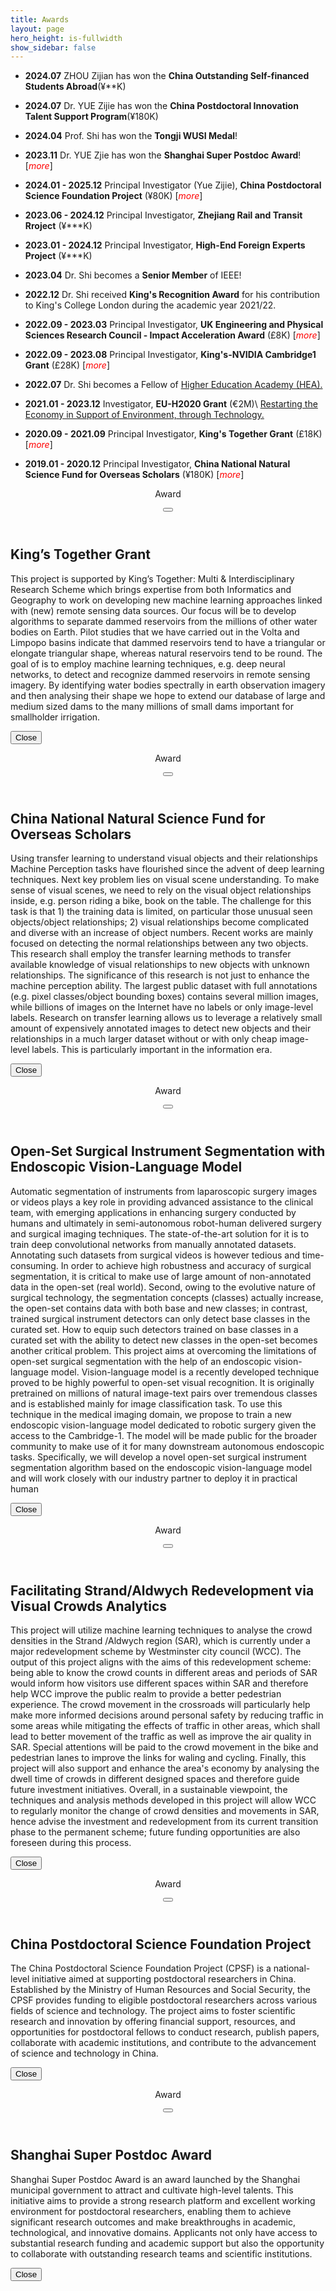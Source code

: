 ```yaml
---
title: Awards
layout: page
hero_height: is-fullwidth
show_sidebar: false
---
```


<script src = "https://ajax.googleapis.com/ajax/libs/jquery/2.1.1/jquery.min.js"></script>

- **2024.07** ZHOU Zijian has won the **China Outstanding Self-financed Students Abroad**(¥**K)

- **2024.07** Dr. YUE Zijie has won the **China Postdoctoral Innovation Talent Support Program**(¥180K)

- **2024.04** Prof. Shi has won the **Tongji WUSI Medal**!

- **2023.11** Dr. YUE Zjie has won the **Shanghai Super Postdoc Award**!
[<i id="award-06" style="color:red" aria-hidden="true">more</i>]

- **2024.01 - 2025.12** Principal Investigator (Yue Zijie), **China Postdoctoral Science Foundation Project** (¥80K)
[<i id="award-05" style="color:red" aria-hidden="true">more</i>]

- **2023.06 - 2024.12** Principal Investigator, **Zhejiang Rail and Transit Rroject** (¥***K)

- **2023.01 - 2024.12** Principal Investigator, **High-End Foreign Experts Project** (¥***K)

- **2023.04** Dr. Shi becomes a <B>Senior Member</B> of IEEE!

- **2022.12** Dr. Shi received **King's Recognition Award** for his contribution to King's College London during the academic year 2021/22.

- **2022.09 - 2023.03** Principal Investigator, **UK Engineering and Physical Sciences Research Council - Impact Acceleration Award** (£8K)
[<i id="award-04" style="color:red" aria-hidden="true">more</i>]

- **2022.09 - 2023.08** Principal Investigator, **King's-NVIDIA Cambridge1 Grant** (£28K)
[<i id="award-03" style="color:red" aria-hidden="true">more</i>]

- **2022.07** Dr. Shi becomes a Fellow of [Higher Education Academy (HEA).](https://www.advance-he.ac.uk/fellowship/fellowship)

- **2021.01 - 2023.12** Investigator, **EU-H2020 Grant** (€2M)\\
[Restarting the Economy in Support of Environment, through Technology.](https://cordis.europa.eu/project/id/101017857)

- **2020.09 - 2021.09** Principal Investigator, **King's Together Grant** (£18K)
[<i id="award-01" style="color:red" aria-hidden="true">more</i>]

- **2019.01 - 2020.12** Principal Investigator, **China National Natural Science Fund for Overseas Scholars** (¥180K)
[<i id="award-02" style="color:red" aria-hidden="true">more</i>]

<div id="detail-01" class="modal">
  <div class="modal-background"></div>
  <div class="modal-card">
    <header class="modal-card-head">
      <p class="modal-card-title">Award</p>
      <button class="delete" id="top-close-01" aria-label="close"></button>
    </header>
    <section class="modal-card-body">
      <div class="content">
        <h2>King’s Together Grant</h2>
        <p>This project is supported by King’s Together: Multi & Interdisciplinary Research Scheme which brings expertise from both Informatics and Geography to work on developing new machine learning approaches linked with (new) remote sensing data sources. 
           Our focus will be to develop algorithms to separate dammed reservoirs from the millions of other water bodies on Earth.  Pilot studies that we have carried out in the Volta and Limpopo basins indicate that dammed reservoirs tend to have a triangular or elongate triangular shape, whereas natural reservoirs tend to be round. 
           The goal of is to employ machine learning techniques, e.g. deep neural networks, to detect and recognize dammed reservoirs in remote sensing imagery. By identifying water bodies spectrally in earth observation imagery and then analysing their shape we hope to extend our database of large and medium sized dams to the many millions of small dams important for smallholder irrigation. 
        </p>
      </div>
    </section>
    <footer class="modal-card-foot">
        <button class="button" id="close-01">Close</button>
    </footer>
  </div>
</div>

<div id="detail-02" class="modal">
  <div class="modal-background"></div>
  <div class="modal-card">
    <header class="modal-card-head">
      <p class="modal-card-title">Award</p>
      <button class="delete" id="top-close-02" aria-label="close"></button>
    </header>
    <section class="modal-card-body">
      <div class="content">
        <h2>China National Natural Science Fund for Overseas Scholars</h2>
        <p>
        Using transfer learning to understand visual objects and their relationships
        Machine Perception tasks have flourished since the advent of deep learning techniques. Next key problem lies on visual scene understanding. To make sense of visual scenes, we need to rely on the visual object relationships inside, e.g. person riding a bike, book on the table. The challenge for this task is that 1) the training data is limited, on particular those unusual seen objects/object relationships; 2) visual relationships become complicated and diverse with an increase of object numbers. Recent works are mainly focused on detecting the normal relationships between any two objects.  
        This research shall employ the transfer learning methods to transfer available knowledge of visual relationships to new objects with unknown relationships. The significance of this research is not just to enhance the machine perception ability. The largest public dataset with full annotations (e.g. pixel classes/object bounding boxes) contains several million images, while billions of images on the Internet have no labels or only image-level labels. Research on transfer learning allows us to leverage a relatively small amount of expensively annotated images to detect new objects and their relationships in a much larger dataset without or with only cheap image-level labels. This is particularly important in the information era.
        </p>
      </div>
    </section>
    <footer class="modal-card-foot">
        <button class="button" id="close-02">Close</button>
    </footer>
  </div>
</div>


<div id="detail-03" class="modal">
  <div class="modal-background"></div>
  <div class="modal-card">
    <header class="modal-card-head">
      <p class="modal-card-title">Award</p>
      <button class="delete" id="top-close-03" aria-label="close"></button>
    </header>
    <section class="modal-card-body">
      <div class="content">
        <h2>Open-Set Surgical Instrument Segmentation with Endoscopic Vision-Language Model</h2>
        <p>
        Automatic segmentation of instruments from laparoscopic surgery images or videos plays a key role in providing advanced assistance to the clinical team, with emerging applications in enhancing surgery conducted by humans and ultimately in semi-autonomous robot-human delivered surgery and surgical imaging techniques. The state-of-the-art solution for it is to train deep convolutional networks from manually annotated datasets. Annotating such datasets from surgical videos is however tedious and time-consuming. In order to achieve high robustness and accuracy of surgical segmentation, it is critical to make use of large amount of non-annotated data in the open-set (real world). Second, owing to the evolutive nature of surgical technology, the segmentation concepts (classes) actually increase, the open-set contains data with both base and new classes; in contrast, trained surgical instrument detectors can only detect base classes in the curated set. How to equip such detectors trained on base classes in a curated  set with the ability to detect new classes in the open-set becomes another critical problem. This project aims at overcoming the limitations of open-set surgical segmentation with the help of an endoscopic vision-language model. Vision-language model is a recently developed technique proved to be highly powerful to open-set visual recognition. It is originally pretrained on millions of natural image-text pairs over tremendous classes and is established mainly for image classification task. To use this technique in the medical imaging domain, we propose to train a new endoscopic vision-language model dedicated to robotic surgery given the access to the Cambridge-1. The model will be made public for the broader community to make use of it for many downstream autonomous endoscopic tasks.  Specifically, we will develop a novel open-set surgical instrument segmentation algorithm based on the endoscopic vision-language model and will work closely with our industry partner to deploy it in practical human
        </p>
      </div>
    </section>
    <footer class="modal-card-foot">
        <button class="button" id="close-03">Close</button>
    </footer>
  </div>
</div>


<div id="detail-04" class="modal">
  <div class="modal-background"></div>
  <div class="modal-card">
    <header class="modal-card-head">
      <p class="modal-card-title">Award</p>
      <button class="delete" id="top-close-04" aria-label="close"></button>
    </header>
    <section class="modal-card-body">
      <div class="content">
        <h2>Facilitating Strand/Aldwych Redevelopment via Visual Crowds Analytics</h2>
        <p>
        This project will utilize machine learning techniques to analyse the crowd densities in the Strand /Aldwych region (SAR), which is currently under a major redevelopment scheme by Westminster city council (WCC). The output of this project aligns with the aims of this redevelopment scheme: being able to know the crowd counts in different areas and periods of SAR would inform how visitors use different spaces within SAR and therefore help WCC improve the public realm to provide a better pedestrian experience. The crowd movement in the crossroads will particularly help make more informed decisions around personal safety by reducing traffic in some areas while mitigating the effects of traffic in other areas, which shall lead to better movement of the traffic as well as improve the air quality in SAR. Special attentions will be paid to the crowd movement in the bike and pedestrian lanes to improve the links for waling and cycling. Finally, this project will also support and enhance the area's economy by analysing the dwell time of crowds in different designed spaces and therefore guide future investment initiatives. Overall, in a sustainable viewpoint, the techniques and analysis methods developed in this project will allow WCC to regularly monitor the change of crowd densities and movements in SAR, hence advise the investment and redevelopment from its current transition phase to the permanent scheme; future funding opportunities are also foreseen during this process. 
        </p>
      </div>
    </section>
    <footer class="modal-card-foot">
        <button class="button" id="close-04">Close</button>
    </footer>
  </div>
</div>

<div id="detail-05" class="modal">
  <div class="modal-background"></div>
  <div class="modal-card">
    <header class="modal-card-head">
      <p class="modal-card-title">Award</p>
      <button class="delete" id="top-close-05" aria-label="close"></button>
    </header>
    <section class="modal-card-body">
      <div class="content">
        <h2>China Postdoctoral Science Foundation Project</h2>
        <p>
        The China Postdoctoral Science Foundation Project (CPSF) is a national-level initiative aimed at supporting postdoctoral researchers in China. Established by the Ministry of Human Resources and Social Security, the CPSF provides funding to eligible postdoctoral researchers across various fields of science and technology. The project aims to foster scientific research and innovation by offering financial support, resources, and opportunities for postdoctoral fellows to conduct research, publish papers, collaborate with academic institutions, and contribute to the advancement of science and technology in China.
        </p>
      </div>
    </section>
    <footer class="modal-card-foot">
        <button class="button" id="close-05">Close</button>
    </footer>
  </div>
</div>

<div id="detail-06" class="modal">
  <div class="modal-background"></div>
  <div class="modal-card">
    <header class="modal-card-head">
      <p class="modal-card-title">Award</p>
      <button class="delete" id="top-close-06" aria-label="close"></button>
    </header>
    <section class="modal-card-body">
      <div class="content">
        <h2>Shanghai Super Postdoc Award</h2>
        <p>
        Shanghai Super Postdoc Award is an award launched by the Shanghai municipal government to attract and cultivate high-level talents. This initiative aims to provide a strong research platform and excellent working environment for postdoctoral researchers, enabling them to achieve significant research outcomes and make breakthroughs in academic, technological, and innovative domains. Applicants not only have access to substantial research funding and academic support but also the opportunity to collaborate with outstanding research teams and scientific institutions. 
        </p>
      </div>
    </section>
    <footer class="modal-card-foot">
        <button class="button" id="close-06">Close</button>
    </footer>
  </div>
</div>


<script>
$("#award-01").click(function() {
  $("#detail-01").addClass("is-active");  
});
$("#top-close-01").click(function() {
   $("#detail-01").removeClass("is-active");
});
$("#close-01").click(function() {
   $("#detail-01").removeClass("is-active");
});
$("#award-02").click(function() {
  $("#detail-02").addClass("is-active");  
});
$("#top-close-02").click(function() {
   $("#detail-02").removeClass("is-active");
});
$("#close-02").click(function() {
   $("#detail-02").removeClass("is-active");
});
$("#award-03").click(function() {
  $("#detail-03").addClass("is-active");  
});
$("#top-close-03").click(function() {
   $("#detail-03").removeClass("is-active");
});
$("#close-03").click(function() {
   $("#detail-03").removeClass("is-active");
});
$("#award-04").click(function() {
  $("#detail-04").addClass("is-active");  
});
$("#top-close-04").click(function() {
   $("#detail-04").removeClass("is-active");
});
$("#close-04").click(function() {
   $("#detail-04").removeClass("is-active");
});
$("#award-05").click(function() {
  $("#detail-05").addClass("is-active");  
});
$("#top-close-05").click(function() {
   $("#detail-05").removeClass("is-active");
});
$("#close-05").click(function() {
   $("#detail-05").removeClass("is-active");
});
$("#award-06").click(function() {
  $("#detail-06").addClass("is-active");  
});
$("#top-close-06").click(function() {
   $("#detail-06").removeClass("is-active");
});
$("#close-06").click(function() {
   $("#detail-06").removeClass("is-active");
});
</script>
